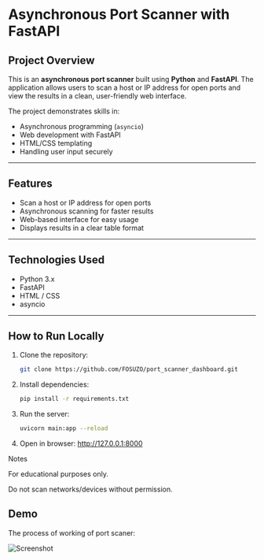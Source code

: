 # Asynchronous Port Scanner with FastAPI

## Project Overview
This is an **asynchronous port scanner** built using **Python** and **FastAPI**. The application allows users to scan a host or IP address for open ports and view the results in a clean, user-friendly web interface.

The project demonstrates skills in:
- Asynchronous programming (`asyncio`)
- Web development with FastAPI
- HTML/CSS templating
- Handling user input securely

---

## Features
- Scan a host or IP address for open ports
- Asynchronous scanning for faster results
- Web-based interface for easy usage
- Displays results in a clear table format

---

## Technologies Used
- Python 3.x
- FastAPI
- HTML / CSS
- asyncio

---

## How to Run Locally
1. Clone the repository:
   ```bash
   git clone https://github.com/FOSUZO/port_scanner_dashboard.git

2. Install dependencies:
   ```bash
   pip install -r requirements.txt 

3. Run the server:
   ```bash
   uvicorn main:app --reload 

4. Open in browser: http://127.0.0.1:8000


Notes

For educational purposes only.

Do not scan networks/devices without permission.

## Demo

The process of working of port scaner:

![Screenshot](assets/screenshot.png)





